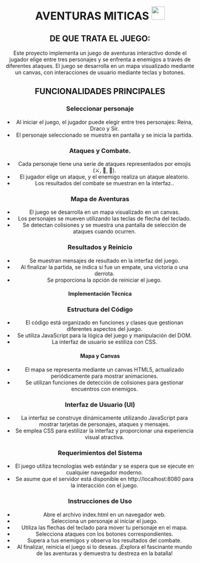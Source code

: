<h1 align="center"><b> AVENTURAS MITICAS </b><img src="https://images.emojiterra.com/google/android-12l/512px/1f3f0.png" width="35"></h1>
<div align="center" width="50">

## DE QUE TRATA EL JUEGO:
Este proyecto implementa un juego de aventuras interactivo donde el jugador elige entre tres personajes y se enfrenta a enemigos a través de diferentes ataques. El juego se desarrolla en un mapa visualizado mediante un canvas, con interacciones de usuario mediante teclas y botones.

## FUNCIONALIDADES PRINCIPALES
### Seleccionar personaje
- Al iniciar el juego, el jugador puede elegir entre tres personajes: Reina, Draco y Sir.
- El personaje seleccionado se muestra en pantalla y se inicia la partida.

### Ataques y Combate.
- Cada personaje tiene una serie de ataques representados por emojis (⚔️, 🐉, 💎).
- El jugador elige un ataque, y el enemigo realiza un ataque aleatorio.
- Los resultados del combate se muestran en la interfaz..

### Mapa de Aventuras
- El juego se desarrolla en un mapa visualizado en un canvas.
- Los personajes se mueven utilizando las teclas de flecha del teclado.
- Se detectan colisiones y se muestra una pantalla de selección de ataques cuando ocurren.

### Resultados y Reinicio
- Se muestran mensajes de resultado en la interfaz del juego.
- Al finalizar la partida, se indica si fue un empate, una victoria o una derrota.
- Se proporciona la opción de reiniciar el juego.

#### Implementación Técnica
### Estructura del Código
- El código está organizado en funciones y clases que gestionan diferentes aspectos del juego.
- Se utiliza JavaScript para la lógica del juego y manipulación del DOM.
- La interfaz de usuario se estiliza con CSS.

#### Mapa y Canvas
- El mapa se representa mediante un canvas HTML5, actualizado periódicamente para mostrar animaciones.
- Se utilizan funciones de detección de colisiones para gestionar encuentros con enemigos.

### Interfaz de Usuario (UI)
- La interfaz se construye dinámicamente utilizando JavaScript para mostrar tarjetas de personajes, ataques y mensajes.
- Se emplea CSS para estilizar la interfaz y proporcionar una experiencia visual atractiva.

### Requerimientos del Sistema
- El juego utiliza tecnologías web estándar y se espera que se ejecute en cualquier navegador moderno.
- Se asume que el servidor está disponible en http://localhost:8080 para la interacción con el juego.

### Instrucciones de Uso
- Abre el archivo index.html en un navegador web.
- Selecciona un personaje al iniciar el juego.
- Utiliza las flechas del teclado para mover tu personaje en el mapa.
- Selecciona ataques con los botones correspondientes.
- Supera a tus enemigos y observa los resultados del combate.
- Al finalizar, reinicia el juego si lo deseas.
¡Explora el fascinante mundo de las aventuras y demuestra tu destreza en la batalla!
